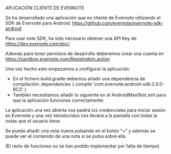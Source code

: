 APLICACIÓN CLIENTE DE EVERNOTE

Se ha desarrollado una aplicación que es cliente de Evernote utilizando el SDK de Evernote para Android:
https://github.com/evernote/evernote-sdk-android

Para usar este SDK, ha sido necesario obtener una API Key de https://dev.evernote.com/doc/

Además para tener permisos de desarrollo deberemos crear una cuenta en https://sandbox.evernote.com/Registration.action

Una vez hecho esto empezamos a configurar la aplicación:

- En el fichero build.gradle debemos añadir una dependencia de compilación:
    dependencies {
    compile 'com.evernote:android-sdk:2.0.0-RC3'
    }
- También necesitamos añadir lo siguiente en el AndroidManifest.xml para que la aplicación funciones correctamente:
    <activity android:name="com.evernote.client.android.EvernoteOAuthActivity" />
    <activity android:name="com.evernote.client.android.login.EvernoteLoginActivity"/>

La aplicación una vez abierta nos pedirá los credenciales para iniciar sesión en Evernote y una vez introducidos nos llevará a la pantalla con todas la notas que el usuario tiene.

Se puede añadir una nota nueva pulsando en el botón "+" y además se puede ver el contenido de una nota si se pulsa sobre ella.

(El resto de funciones no se han podido implementar por falta de tiempo).
